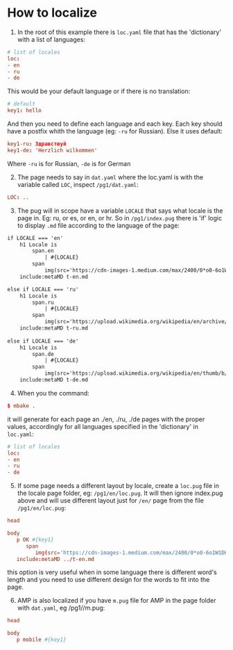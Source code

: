 # How to localize

1. In the root of this example there is `loc.yaml` file that has the 'dictionary' with a list of languages:

```conf
# list of locales
loc:
- en
- ru
- de
```

This would be your default language or if there is no translation:

```conf
# default
key1: hello
```

And then you need to define each language and each key.
Each key should have a postfix whith the language (eg: `-ru` for Russian). Else it uses default:

```conf
key1-ru: Здравствуй
key1-de: 'Herzlich wilkommen'
```

Where `-ru` is for Russian, `-de` is for German

2. The page needs to say in `dat.yaml` where the loc.yaml is with the variable called `LOC`, inspect `/pg1/dat.yaml`:

```conf
LOC: ..
```

3. The pug will in scope have a variable `LOCALE` that says what locale is the page in. Eg: ru, or es, or en, or hr.
    So in `/pg1/index.pug` there is 'if' logic to display `.md` file according to the language of the page:

```html
if LOCALE === 'en'
    h1 Locale is 
        span.en
            | #{LOCALE}
        span    
            img(src='https://cdn-images-1.medium.com/max/2400/0*o0-6o1W1DKmI5LbX.png', alt="en", width='20px', height='10px')
    include:metaMD t-en.md

else if LOCALE === 'ru'
    h1 Locale is 
        span.ru
            | #{LOCALE}
        span    
            img(src='https://upload.wikimedia.org/wikipedia/en/archive/f/f3/20120812153730%21Flag_of_Russia.svg', alt="ru", width='20px', height='10px')
    include:metaMD t-ru.md
    
else if LOCALE === 'de'
    h1 Locale is 
        span.de
            | #{LOCALE}
        span    
            img(src='https://upload.wikimedia.org/wikipedia/en/thumb/b/ba/Flag_of_Germany.svg/1280px-Flag_of_Germany.svg.png', alt="de", width='20px', height='10px')
    include:metaMD t-de.md
``` 

4. When you the command:

```conf
$ mbake .
```
it will generate for each page an ./en, ./ru, ./de pages with the proper values, accordingly for all languages specified in the 'dictionary' in `loc.yaml`:

```conf
# list of locales
loc:
- en
- ru
- de
```

5. If some page needs a different layout by locale, create a `loc.pug` file in the locale page folder, eg: `/pg1/en/loc.pug`.
It will then ignore index.pug above and will use different layout just for `/en/` page from the file `/pg1/en/loc.pug`:

```conf
head

body
   p OK #{key1} 
      span    
         img(src='https://cdn-images-1.medium.com/max/2400/0*o0-6o1W1DKmI5LbX.png', alt="en", width='20px', height='10px')
   include:metaMD ../t-en.md
```

this option is very useful when in some language there is different word's length and you need to use different design for the words to fit into the page.

6. AMP is also localized if you have `m.pug` file for AMP in the page folder with `dat.yaml`, eg /pg1//m.pug:

```conf
head

body
   p mobile #{key1}
```
